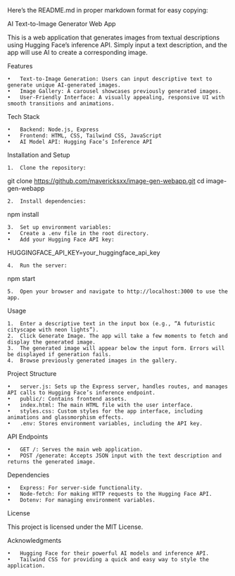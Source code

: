 Here’s the README.md in proper markdown format for easy copying:

AI Text-to-Image Generator Web App

This is a web application that generates images from textual descriptions using Hugging Face’s inference API. Simply input a text description, and the app will use AI to create a corresponding image.

Features

	•	Text-to-Image Generation: Users can input descriptive text to generate unique AI-generated images.
	•	Image Gallery: A carousel showcases previously generated images.
	•	User-Friendly Interface: A visually appealing, responsive UI with smooth transitions and animations.

Tech Stack

	•	Backend: Node.js, Express
	•	Frontend: HTML, CSS, Tailwind CSS, JavaScript
	•	AI Model API: Hugging Face’s Inference API

Installation and Setup

	1.	Clone the repository:

git clone https://github.com/mavericksxx/image-gen-webapp.git
cd image-gen-webapp


	2.	Install dependencies:

npm install


	3.	Set up environment variables:
	•	Create a .env file in the root directory.
	•	Add your Hugging Face API key:

HUGGINGFACE_API_KEY=your_huggingface_api_key


	4.	Run the server:

npm start


	5.	Open your browser and navigate to http://localhost:3000 to use the app.

Usage

	1.	Enter a descriptive text in the input box (e.g., “A futuristic cityscape with neon lights”).
	2.	Click Generate Image. The app will take a few moments to fetch and display the generated image.
	3.	The generated image will appear below the input form. Errors will be displayed if generation fails.
	4.	Browse previously generated images in the gallery.

Project Structure

	•	server.js: Sets up the Express server, handles routes, and manages API calls to Hugging Face’s inference endpoint.
	•	public/: Contains frontend assets.
	•	index.html: The main HTML file with the user interface.
	•	styles.css: Custom styles for the app interface, including animations and glassmorphism effects.
	•	.env: Stores environment variables, including the API key.

API Endpoints

	•	GET /: Serves the main web application.
	•	POST /generate: Accepts JSON input with the text description and returns the generated image.

Dependencies

	•	Express: For server-side functionality.
	•	Node-fetch: For making HTTP requests to the Hugging Face API.
	•	Dotenv: For managing environment variables.

License

This project is licensed under the MIT License.

Acknowledgments

	•	Hugging Face for their powerful AI models and inference API.
	•	Tailwind CSS for providing a quick and easy way to style the application.
